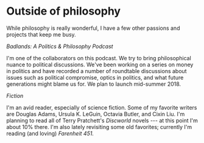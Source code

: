 Outside of philosophy
================================

While philosophy is really wonderful, I have a few other passions and projects that keep me busy. 

*Badlands: A Politics & Philosophy Podcast*

I'm one of the collaborators on this podcast. We try to bring philosophical nuance to political discussions. We've been working on a series on money in politics and have recorded a number of roundtable discussions about issues such as political compromise, optics in politics, and what future generations might blame us for. We plan to launch mid-summer 2018.

*Fiction*

I'm an avid reader, especially of science fiction. Some of my favorite writers are Douglas Adams, Ursula K. LeGuin, Octavia Butler, and Cixin Liu. I'm planning to read all of Terry Pratchett's *Discworld* novels --- at this point I'm about 10% there. I'm also lately revisiting some old favorites; currently I'm reading (and loving) *Farenheit 451.*



